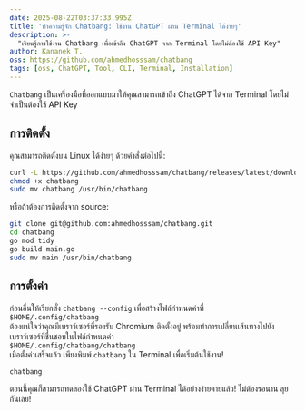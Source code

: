 ```yaml
---
date: 2025-08-22T03:37:33.995Z
title: 'ทำความรู้จัก Chatbang: ใช้งาน ChatGPT ผ่าน Terminal ได้ง่ายๆ'
description: >-
  "เรียนรู้การใช้งาน Chatbang เพื่อเข้าถึง ChatGPT จาก Terminal โดยไม่ต้องใช้ API Key"
author: Kananek T.
oss: https://github.com/ahmedhosssam/chatbang
tags: [oss, ChatGPT, Tool, CLI, Terminal, Installation]
---
```


`Chatbang` เป็นเครื่องมือที่ออกแบบมาให้คุณสามารถเข้าถึง ChatGPT ได้จาก Terminal โดยไม่จำเป็นต้องใช้ API Key

## การติดตั้ง

คุณสามารถติดตั้งบน Linux ได้ง่ายๆ ด้วยคำสั่งต่อไปนี้:

```bash
curl -L https://github.com/ahmedhosssam/chatbang/releases/latest/download/chatbang -o chatbang
chmod +x chatbang
sudo mv chatbang /usr/bin/chatbang
```

หรือถ้าต้องการติดตั้งจาก source:

```bash
git clone git@github.com:ahmedhosssam/chatbang.git
cd chatbang
go mod tidy
go build main.go
sudo mv main /usr/bin/chatbang
```

## การตั้งค่า

ก่อนอื่นให้เรียกสั่ง `chatbang --config` เพื่อสร้างไฟล์กำหนดค่าที่ `$HOME/.config/chatbang`  
ต้องแน่ใจว่าคุณมีเบราว์เซอร์ที่รองรับ Chromium ติดตั้งอยู่ พร้อมทำการเปลี่ยนเส้นทางไปยังเบราว์เซอร์ที่ชื่นชอบในไฟล์กำหนดค่า  
`$HOME/.config/chatbang/chatbang`  
เมื่อตั้งค่าเสร็จแล้ว เพียงพิมพ์ `chatbang` ใน Terminal เพื่อเริ่มต้นใช้งาน!

```bash
chatbang
```

ตอนนี้คุณก็สามารถทดลองใช้ ChatGPT ผ่าน Terminal ได้อย่างง่ายดายแล้ว! ไม่ต้องรอนาน ลุยกันเลย!
